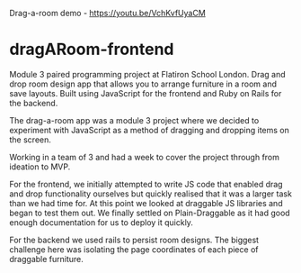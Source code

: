 Drag-a-room demo - https://youtu.be/VchKvfUyaCM 

# dragARoom-frontend
Module 3 paired programming project at Flatiron School London. Drag and drop room design app that allows you to arrange furniture in a room  and save layouts. Built using JavaScript for the frontend and Ruby on Rails for the backend.

The drag-a-room app was a module 3 project where we decided to experiment with JavaScript as a method of dragging and dropping items on the screen.

Working in a team of 3 and had a week to cover the project through from ideation to MVP.

For the frontend, we initially attempted to write JS code that enabled drag and drop functionality ourselves but quickly realised that it was a larger task than we had time for. At this point we looked at draggable JS libraries and began to test them out. We finally settled on Plain-Draggable as it had good enough documentation for us to deploy it quickly.

For the backend we used rails to persist room designs. The biggest challenge here was isolating the page coordinates of each piece of draggable furniture. 
